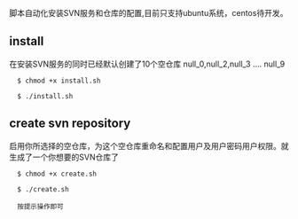 脚本自动化安装SVN服务和仓库的配置,目前只支持ubuntu系统，centos待开发。

## install
在安装SVN服务的同时已经默认创建了10个空仓库 null_0,null_2,null_3 .... null_9
```
  $ chmod +x install.sh

  $ ./install.sh
```
## create svn repository
启用你所选择的空仓库，为这个空仓库重命名和配置用户及用户密码用户权限。就生成了一个你想要的SVN仓库了
```
  $ chmod +x create.sh

  $ ./create.sh

  按提示操作即可
```
